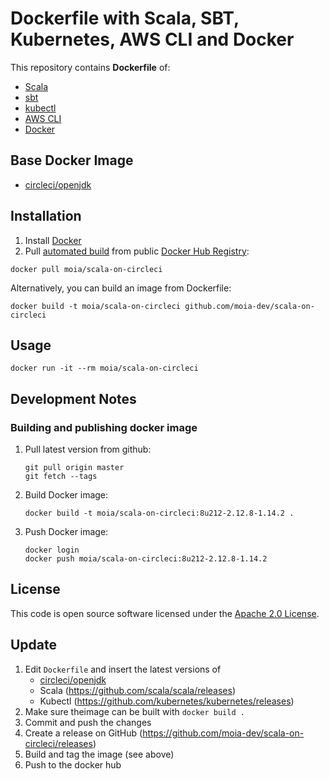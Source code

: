 # Dockerfile with Scala, SBT, Kubernetes, AWS CLI and Docker

This repository contains **Dockerfile** of:
* [Scala](http://www.scala-lang.org)
* [sbt](http://www.scala-sbt.org)
* [kubectl](https://kubernetes.io/docs/reference/kubectl/overview/)
* [AWS CLI](https://aws.amazon.com/cli/)
* [Docker](https://www.docker.com/)

## Base Docker Image ##

* [circleci/openjdk](https://circleci.com/docs/2.0/circleci-images/#openjdk)

## Installation ##

1. Install [Docker](https://www.docker.com)
2. Pull [automated build](https://registry.hub.docker.com/u/moia/scala-on-circleci) from public [Docker Hub Registry](https://registry.hub.docker.com):
```
docker pull moia/scala-on-circleci
```
Alternatively, you can build an image from Dockerfile:
```
docker build -t moia/scala-on-circleci github.com/moia-dev/scala-on-circleci
```


## Usage ##

```
docker run -it --rm moia/scala-on-circleci
```

## Development Notes

### Building and publishing docker image

1. Pull latest version from github:

   ```
   git pull origin master
   git fetch --tags
   ```
2. Build Docker image:

   ```
   docker build -t moia/scala-on-circleci:8u212-2.12.8-1.14.2 .
   ```
3. Push Docker image:

   ```
   docker login
   docker push moia/scala-on-circleci:8u212-2.12.8-1.14.2
   ```

## License ##

This code is open source software licensed under the [Apache 2.0 License]("http://www.apache.org/licenses/LICENSE-2.0.html").

## Update

1. Edit `Dockerfile` and insert the latest versions of
   * [circleci/openjdk](https://circleci.com/docs/2.0/circleci-images/#openjdk)
   * Scala (https://github.com/scala/scala/releases)
   * Kubectl (https://github.com/kubernetes/kubernetes/releases) 
2. Make sure theimage can be built with `docker build .`
3. Commit and push the changes
4. Create a release on GitHub (https://github.com/moia-dev/scala-on-circleci/releases)
5. Build and tag the image (see above)
6. Push to the docker hub